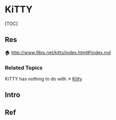 # KiTTY

[TOC]



## Res
🏠 http://www.9bis.net/kitty/index.html#!index.md


### Related Topics
KiTTY has nothing to do with ↗ [Kitty](../../../../../../🔑%20CS_Core/🥷🏼%20Operating%20System%20(Engineering)/🐚%20Shell%20&%20Terminals%20(Console)/Terminal%20Emulators/📌%20Pseudo%20tty%20(pty)%20Based/Kitty.md)



## Intro



## Ref

